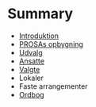 # Summary

* [Introduktion](README.md)
* [PROSAs opbygning](opbygning.md)
* [Udvalg](udvalg.md)
* [Ansatte](ansatte.md)
* [Valgte](valgte.md)
* Lokaler
* Faste arrangementer
* [Ordbog](ordbog.md)

